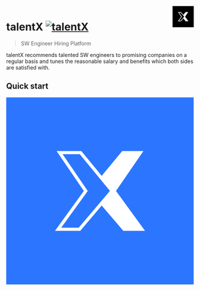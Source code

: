 <img src="symbol.png" align="right" />

# talentX [![talentX][SSAFY#2BADGE]][HOMEPAGE]

> SW Engineer Hiring Platform

talentX recommends talented SW engineers to promising companies on a regular basis and tunes the reasonable salary and benefits which both sides are satisfied with.


## Quick start

[![talentX][CIL]][HOMEPAGE]




[SSAFY#2BADGE]: https://img.shields.io/badge/SSAFY-2%EA%B8%B0-blue 
[CIS]: https://github.com/ArthurSHan/ITPORTFOLIO/blob/master/symbol.png
[CIL]: https://github.com/ArthurSHan/ITPORTFOLIO/blob/master/logo.png
[HOMEPAGE]: https://www.talentx.co.kr
